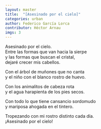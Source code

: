```yaml
---
layout: master
title:  "[Asesinado por el cielo]"
categories: urban
author: Federico García Lorca
contributor: Héctor Arnau
imgs: 3
---
```



Asesinado por el cielo.   
Entre las formas que van hacia la sierpe  
y las formas que buscan el cristal,  
dejaré crecer mis cabellos.  
 
Con el árbol de muñones que no canta  
y el niño con el blanco rostro de huevo.  
  
Con los animalitos de cabeza rota  
y el agua harapienta de los pies secos.  
 
Con todo lo que tiene cansancio sordomudo  
y mariposa ahogada en el tintero.  
 
Tropezando con mi rostro distinto cada día.  
¡Asesinado por el cielo!  




